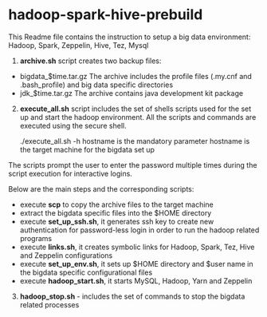 # hadoop-spark-hive-prebuild

This Readme file contains the instruction to setup a big data environment:
Hadoop,
Spark,
Zeppelin,
Hive,
Tez, 
Mysql

1. **archive.sh** script creates two backup files: 
- bigdata_$time.tar.gz
The archive includes the profile files (.my.cnf and .bash_profile) and big data specific directories  
- jdk_$time.tar.gz
The archive contains java development kit package

2. **execute_all.sh** script includes the set of shells scripts used for the set up and start the hadoop environment.
All the scripts and commands are executed using the secure shell.

            
    ./execute_all.sh -h <hostname>
    hostname is the mandatory parameter 
    hostname is the target machine for the bigdata set up
    
 The scripts prompt the user to enter the password multiple times during the script execution for interactive logins.
   
Below are the main steps and the corresponding scripts:
  
  - execute **scp** to copy the archive files to the target machine
  - extract the bigdata specific files into the $HOME directory
  - execute **set_up_ssh.sh**,  it generates ssh key to create new authentication for password-less login in order to run the hadoop related programs
  - execute **links.sh**, it creates symbolic links for Hadoop, Spark, Tez, Hive and Zeppelin configurations
  - execute **set_up_env.sh**, it sets up $HOME directory and $user name in the bigdata specific configurational files
  - execute **hadoop_start.sh**, it starts MySQL, Hadoop, Yarn and Zeppelin
  
  3. **hadoop_stop.sh** - includes the set of commands to stop the bigdata related processes
  
  
    



 